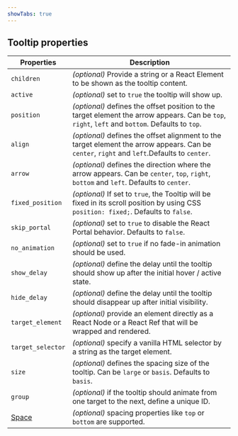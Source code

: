 ```yaml
---
showTabs: true
---
```


## Tooltip properties

| Properties                                  | Description                                                                                                                                      |
| ------------------------------------------- | ------------------------------------------------------------------------------------------------------------------------------------------------ |
| `children`                                  | _(optional)_ Provide a string or a React Element to be shown as the tooltip content.                                                             |
| `active`                                    | _(optional)_ set to `true` the tooltip will show up.                                                                                             |
| `position`                                  | _(optional)_ defines the offset position to the target element the arrow appears. Can be `top`, `right`, `left` and `bottom`. Defaults to `top`. |
| `align`                                     | _(optional)_ defines the offset alignment to the target element the arrow appears. Can be `center`, `right` and `left`.Defaults to `center`.     |
| `arrow`                                     | _(optional)_ defines the direction where the arrow appears. Can be `center`, `top`, `right`, `bottom` and `left`. Defaults to `center`.          |
| `fixed_position`                            | _(optional)_ If set to `true`, the Tooltip will be fixed in its scroll position by using CSS `position: fixed;`. Defaults to `false`.            |
| `skip_portal`                               | _(optional)_ set to `true` to disable the React Portal behavior. Defaults to `false`.                                                            |
| `no_animation`                              | _(optional)_ set to `true` if no fade-in animation should be used.                                                                               |
| `show_delay`                                | _(optional)_ define the delay until the tooltip should show up after the initial hover / active state.                                           |
| `hide_delay`                                | _(optional)_ define the delay until the tooltip should disappear up after initial visibility.                                                    |
| `target_element`                            | _(optional)_ provide an element directly as a React Node or a React Ref that will be wrapped and rendered.                                       |
| `target_selector`                           | _(optional)_ specify a vanilla HTML selector by a string as the target element.                                                                  |
| `size`                                      | _(optional)_ defines the spacing size of the tooltip. Can be `large` or `basis`. Defaults to `basis`.                                            |
| `group`                                     | _(optional)_ if the tooltip should animate from one target to the next, define a unique ID.                                                      |
| [Space](/uilib/components/space/properties) | _(optional)_ spacing properties like `top` or `bottom` are supported.                                                                            |
